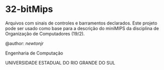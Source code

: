 # 32-bitMips
Arquivos com sinais de controles e barramentos declarados.
Este projeto pode ser usado como base para a descrição do miniMIPS da disciplina de Organização de Computadores (19/2).


@author: *newtonjr*


Engenharia de Computação


UNIVERSIDADE ESTADUAL DO RIO GRANDE DO SUL
